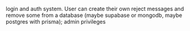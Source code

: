 login and auth system. User can create their own reject messages and remove some from a database (maybe supabase or mongodb, maybe postgres with prisma);
admin privileges